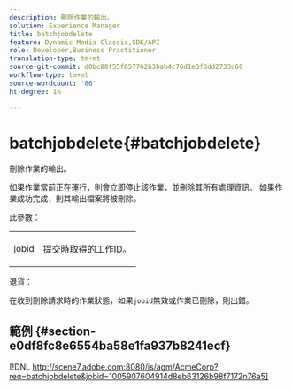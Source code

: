 ```yaml
---
description: 刪除作業的輸出。
solution: Experience Manager
title: batchjobdelete
feature: Dynamic Media Classic,SDK/API
role: Developer,Business Practitioner
translation-type: tm+mt
source-git-commit: d0bc88f55f857762b3bab4c76d1e3f3dd2733d60
workflow-type: tm+mt
source-wordcount: '86'
ht-degree: 1%

---
```



# batchjobdelete{#batchjobdelete}

刪除作業的輸出。

如果作業當前正在運行，則會立即停止該作業，並刪除其所有處理資訊。 如果作業成功完成，則其輸出檔案將被刪除。

此參數：

<table id="simpletable_AACB976615FF4888A0816328DC48DCA3"> 
 <tr class="strow"> 
  <td class="stentry"> <p><span class="codeph"> jobid</span> </p> </td> 
  <td class="stentry"> <p>提交時取得的工作ID。 </p></td> 
 </tr> 
</table>

退貨：

在收到刪除請求時的作業狀態，如果`jobid`無效或作業已刪除，則出錯。

## 範例 {#section-e0df8fc8e6554ba58e1fa937b8241ecf}

[!DNL http://scene7.adobe.com:8080/is/agm/AcmeCorp?req=batchjobdelete&jobid=1005907604914d8eb63126b98f7172n76a5]
